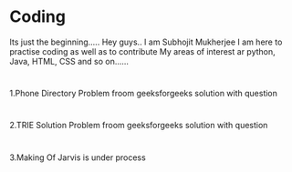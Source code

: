 # Coding
Its just the beginning.....
Hey guys.. I am Subhojit Mukherjee
I am here to practise coding as well as to contribute
My areas of interest ar python, Java, HTML, CSS and so on......

#
1.Phone Directory Problem froom geeksforgeeks solution with question
#
2.TRIE Solution Problem froom geeksforgeeks solution with question
#
3.Making Of Jarvis is under process
